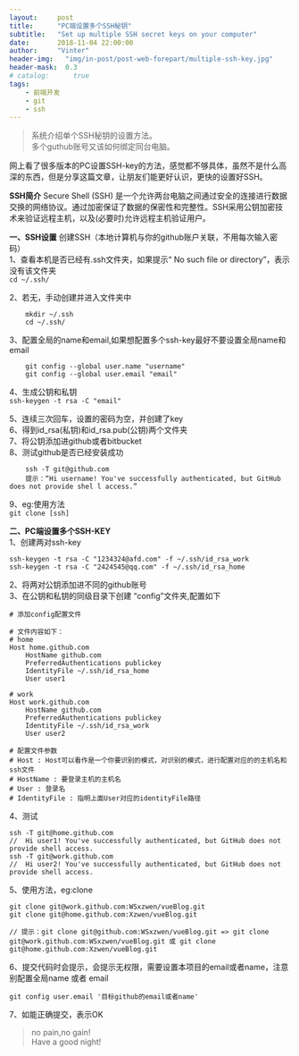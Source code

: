 ```yaml
---
layout:     post
title:      "PC端设置多个SSH秘钥"
subtitle:   "Set up multiple SSH secret keys on your computer"
date:       2018-11-04 22:00:00
author:     "Vinter"
header-img:   "img/in-post/post-web-forepart/multiple-ssh-key.jpg"
header-mask:  0.3
# catalog:      true
tags:
    - 前端开发
    - git
    - ssh
---
```


> 系统介绍单个SSH秘钥的设置方法。  
> 多个guthub账号又该如何绑定同台电脑。

网上看了很多版本的PC设置SSH-key的方法，感觉都不够具体，虽然不是什么高深的东西，但是分享这篇文章，让朋友们能更好认识，更快的设置好SSH。

**SSH简介** 
Secure Shell (SSH) 是一个允许两台电脑之间通过安全的连接进行数据交换的网络协议。通过加密保证了数据的保密性和完整性。SSH采用公钥加密技术来验证远程主机，以及(必要时)允许远程主机验证用户。
<br/>

**一、SSH设置** 
创建SSH（本地计算机与你的github账户关联，不用每次输入密码）
<br/>
1、查看本机是否已经有.ssh文件夹，如果提示“ No such file or directory”，表示没有该文件夹
<br/>
`cd ~/.ssh/`

2、若无，手动创建并进入文件夹中
```
    mkdir ~/.ssh
    cd ~/.ssh/
```

3、配置全局的name和email,如果想配置多个ssh-key最好不要设置全局name和email
```
    git config --global user.name "username" 
    git config --global user.email "email"
```

4、生成公钥和私钥
<br/>
`ssh-keygen -t rsa -C "email" `

5、连续三次回车，设置的密码为空，并创建了key
<br/>
6、得到id_rsa(私钥)和id_rsa.pub(公钥)两个文件夹
<br/>
7、将公钥添加进github或者bitbucket
<br/>
8、测试github是否已经安装成功
```
    ssh -T git@github.com
    提示：“Hi username! You've successfully authenticated, but GitHub does not provide shel l access.”
```

9、eg:使用方法
<br/>
`git clone [ssh]`

**二、PC端设置多个SSH-KEY**
<br/>
1、创建两对ssh-key
```
ssh-keygen -t rsa -C "1234324@afd.com" -f ~/.ssh/id_rsa_work
ssh-keygen -t rsa -C "2424545@qq.com" -f ~/.ssh/id_rsa_home

```

2、将两对公钥添加进不同的github账号
<br />
3、在公钥和私钥的同级目录下创建 “config”文件夹,配置如下
```
# 添加config配置文件

# 文件内容如下：
# home
Host home.github.com
    HostName github.com
    PreferredAuthentications publickey
    IdentityFile ~/.ssh/id_rsa_home
    User user1

# work
Host work.github.com
    HostName github.com
    PreferredAuthentications publickey
    IdentityFile ~/.ssh/id_rsa_work
    User user2    

# 配置文件参数
# Host : Host可以看作是一个你要识别的模式，对识别的模式，进行配置对应的的主机名和ssh文件
# HostName : 要登录主机的主机名
# User : 登录名
# IdentityFile : 指明上面User对应的identityFile路径

```

4、测试
```
ssh -T git@home.github.com
//  Hi user1! You've successfully authenticated, but GitHub does not provide shell access.
ssh -T git@work.github.com
//  Hi user2! You've successfully authenticated, but GitHub does not provide shell access.

```

5、使用方法，eg:clone
```
git clone git@work.github.com:WSxzwen/vueBlog.git
git clone git@home.github.com:Xzwen/vueBlog.git

// 提示：git clone git@github.com:WSxzwen/vueBlog.git => git clone git@work.github.com:WSxzwen/vueBlog.git 或 git clone git@home.github.com:Xzwen/vueBlog.git
```

6、提交代码时会提示，会提示无权限，需要设置本项目的email或者name，注意别配置全局name 或者 email
```
git config user.email '目标github的email或者name'

```

7、如能正确提交，表示OK


> no pain,no gain!   
> Have a good night! 


